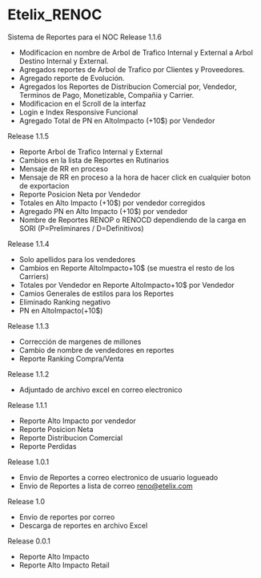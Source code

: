 Etelix_RENOC
============

Sistema de Reportes para el NOC
Release 1.1.6
- Modificacion en nombre de Arbol de Trafico Internal y External a Arbol Destino Internal y External.
- Agregados reportes de Arbol de Trafico por Clientes y Proveedores.
- Agregado reporte de Evolución.
- Agregados los Reportes de Distribucion Comercial por, Vendedor, Terminos de Pago, Monetizable, Compañia y Carrier.
- Modificacion en el Scroll de la interfaz
- Login e Index Responsive Funcional
- Agregado Total de PN en AltoImpacto (+10$) por Vendedor

Release 1.1.5
- Reporte Arbol de Trafico Internal y External
- Cambios en la lista de Reportes en Rutinarios
- Mensaje de RR en proceso
- Mensaje de RR en proceso a la hora de hacer click en cualquier boton de exportacion
- Reporte Posicion Neta por Vendedor
- Totales en Alto Impacto (+10$) por vendedor corregidos
- Agregado PN en Alto Impacto (+10$) por vendedor
- Nombre de Reportes RENOP o RENOCD dependiendo de la carga en SORI (P=Preliminares / D=Definitivos)

Release 1.1.4
- Solo apellidos para los vendedores
- Cambios en Reporte AltoImpacto+10$ (se muestra el resto de los Carriers)
- Totales por Vendedor en Reporte AltoImpacto+10$ por Vendedor
- Camios Generales de estilos para los Reportes
- Eliminado Ranking negativo
- PN en AltoImpacto(+10$)

Release 1.1.3
- Corrección de margenes de millones
- Cambio de nombre de vendedores en reportes
- Reporte Ranking Compra/Venta

Release 1.1.2
- Adjuntado de archivo excel en correo electronico

Release 1.1.1
- Reporte Alto Impacto por vendedor
- Reporte Posicion Neta
- Reporte Distribucion Comercial
- Reporte Perdidas

Release 1.0.1
- Envio de Reportes a correo electronico de usuario logueado
- Envio de Reportes a lista de correo reno@etelix.com

Release 1.0
- Envio de reportes por correo
- Descarga de reportes en archivo Excel

Release 0.0.1
- Reporte Alto Impacto
- Reporte Alto Impacto Retail
